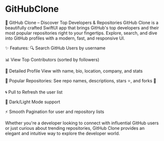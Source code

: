 # GitHubClone

🚀 GitHub Clone – Discover Top Developers & Repositories
GitHub Clone is a beautifully crafted SwiftUI app that brings GitHub's top developers and their most popular repositories right to your fingertips. Explore, search, and dive into GitHub profiles with a modern, fast, and responsive UI.

✨ Features:
🔍 Search GitHub Users by username

📊 View Top Contributors (sorted by followers)

👤 Detailed Profile View with name, bio, location, company, and stats

📁 Popular Repositories: See repo names, descriptions, stars ⭐️, and forks 🍴

🌀 Pull to Refresh the user list

📱 Dark/Light Mode support

⚡️ Smooth Pagination for user and repository lists

Whether you're a developer looking to connect with influential GitHub users or just curious about trending repositories, GitHub Clone provides an elegant and intuitive way to explore the developer world.
